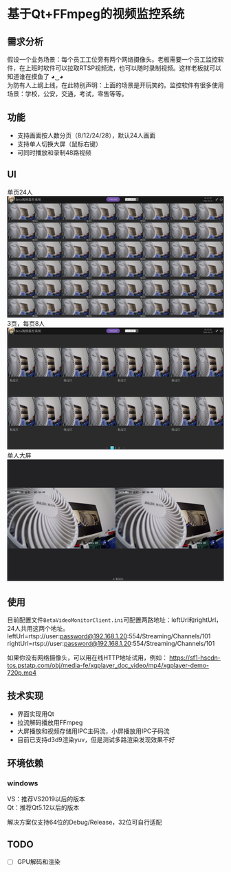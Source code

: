 # 基于Qt+FFmpeg的视频监控系统

## 需求分析
假设一个业务场景：每个员工工位旁有两个网络摄像头。老板需要一个员工监控软件，在上班时软件可以拉取RTSP视频流，也可以随时录制视频。这样老板就可以知道谁在摸鱼了 ◕‿◕  
为防有人上纲上线，在此特别声明：上面的场景是开玩笑的。监控软件有很多使用场景：学校，公安，交通，考试，零售等等。

## 功能
* 支持画面按人数分页（8/12/24/28），默认24人画面  
* 支持单人切换大屏（鼠标右键）  
* 可同时播放和录制48路视频  

## UI
单页24人
![](./screenshot/48smallScreen.png)
3页，每页8人
![](./screenshot/16smallScreen.png)
单人大屏
![](./screenshot/bigScreen.png)

## 使用
目前配置文件`BetaVideoMonitorClient.ini`可配置两路地址：leftUrl和rightUrl，24人共用这两个地址。  
leftUrl=rtsp://user:password@192.168.1.20:554/Streaming/Channels/101
rightUrl=rtsp://user:password@192.168.1.20:554/Streaming/Channels/101

如果你没有网络摄像头，可以用在线HTTP地址试用，例如：
https://sf1-hscdn-tos.pstatp.com/obj/media-fe/xgplayer_doc_video/mp4/xgplayer-demo-720p.mp4

## 技术实现
* 界面实现用Qt  
* 拉流解码播放用FFmpeg  
* 大屏播放和视频存储用IPC主码流，小屏播放用IPC子码流  
* 目前已支持d3d9渲染yuv，但是测试多路渲染发现效果不好

## 环境依赖
### windows
VS：推荐VS2019以后的版本  
Qt：推荐Qt5.12以后的版本  
  
解决方案仅支持64位的Debug/Release，32位可自行适配

## TODO
- [ ] GPU解码和渲染

